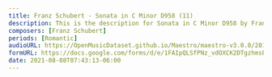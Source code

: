 ```yaml
---
title: Franz Schubert - Sonata in C Minor D958 (11)
description: This is the description for Sonata in C Minor D958 by Franz Schubert
composers: [Franz Schubert]
periods: [Romantic]
audioURL: https://OpenMusicDataset.github.io/Maestro/maestro-v3.0.0/2018/MIDI-Unprocessed_Schubert1-3_MID--AUDIO_05_R2_2018_wav.midi
formURL: https://docs.google.com/forms/d/e/1FAIpQLSfPNz_vdOXCK2DTgzhmsEqRBafOGoLSu_5Xm9XSNhCl9PQ8lg/viewform
date: 2021-08-08T07:43:13-06:00
---
```

